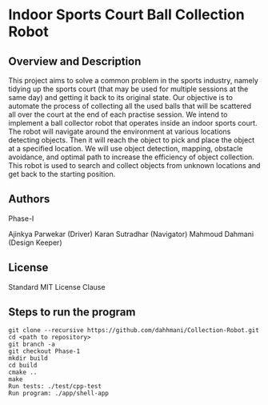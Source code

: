 # Indoor Sports Court Ball Collection Robot

## Overview and Description

This project aims to solve a common problem in the sports industry, namely tidying up the sports court (that may be used for multiple sessions at the same day) and getting it back to its original state. Our objective is to automate the process of collecting all the used balls that will be scattered all over the court at the end of each practise session. We intend to implement a ball collector robot that operates inside an indoor sports court. The robot will navigate around the environment at various locations detecting objects. Then it will reach the object to pick and place the object at a specified location. We will use object detection, mapping, obstacle avoidance, and optimal path to increase the efficiency of object collection. This robot is used to search and collect objects from unknown locations and get back to the starting position.

## Authors

Phase-I

Ajinkya Parwekar (Driver)
Karan Sutradhar (Navigator)
Mahmoud Dahmani (Design Keeper)

## License

Standard MIT License Clause

## Steps to run the program
```
git clone --recursive https://github.com/dahhmani/Collection-Robot.git
cd <path to repository>
git branch -a
git checkout Phase-1
mkdir build
cd build
cmake ..
make
Run tests: ./test/cpp-test
Run program: ./app/shell-app

```

